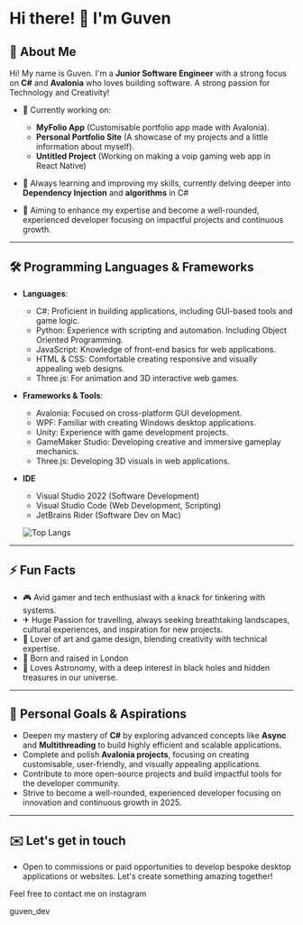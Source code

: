 # Hi there! 👋 I'm Guven


## 🌟 About Me  
Hi! My name is Guven. I'm a **Junior Software Engineer** with a strong focus on **C#** and **Avalonia** who loves building software. A strong passion for Technology and Creativity!
- 🔭 Currently working on:
  - **MyFolio App** (Customisable portfolio app made with Avalonia).    
  - **Personal Portfolio Site** (A showcase of my projects and a little information about myself).
  - **Untitled Project** (Working on making a voip gaming web app in React Native)
  
- 🌱 Always learning and improving my skills, currently delving deeper into **Dependency Injection** and **algorithms** in C#
- 🚀 Aiming to enhance my expertise and become a well-rounded, experienced developer focusing on impactful projects and continuous growth.  

---

## 🛠️ Programming Languages & Frameworks  
- **Languages**:  
  - C#: Proficient in building applications, including GUI-based tools and game logic.  
  - Python: Experience with scripting and automation. Including Object Oriented Programming.
  - JavaScript: Knowledge of front-end basics for web applications. 
  - HTML & CSS: Comfortable creating responsive and visually appealing web designs.  
  - Three.js: For animation and 3D interactive web games. 

- **Frameworks & Tools**:  
  - Avalonia: Focused on cross-platform GUI development.  
  - WPF: Familiar with creating Windows desktop applications.  
  - Unity: Experience with game development projects.  
  - GameMaker Studio: Developing creative and immersive gameplay mechanics.
  - Three.js: Developing 3D visuals in web applications.

- **IDE**
  - Visual Studio 2022 (Software Development)
  - Visual Studio Code (Web Development, Scripting)
  - JetBrains Rider (Software Dev on Mac)

  ![Top Langs](https://github-readme-stats.vercel.app/api/top-langs/?username=Guven-K&layout=compact&theme=tokyonight)

---

## ⚡ Fun Facts  
- 🎮 Avid gamer and tech enthusiast with a knack for tinkering with systems.
- ✈  Huge Passion for travelling, always seeking breathtaking landscapes, cultural experiences, and inspiration for new projects. 
- 🎨 Lover of art and game design, blending creativity with technical expertise.  
- 🏡 Born and raised in London
- 💫 Loves Astronomy, with a deep interest in black holes and hidden treasures in our universe.
  
---

## 🎯 Personal Goals & Aspirations
- Deepen my mastery of **C#** by exploring advanced concepts like **Async** and **Multithreading** to build highly efficient and scalable applications.
- Complete and polish **Avalonia projects**, focusing on creating customisable, user-friendly, and visually appealing applications.
- Contribute to more open-source projects and build impactful tools for the developer community.
- Strive to become a well-rounded, experienced developer focusing on innovation and continuous growth in 2025.

---

## ✉️ Let's get in touch
- Open to commissions or paid opportunities to develop bespoke desktop applications or websites. Let's create something amazing together!

Feel free to contact me on instagram

guven_dev

